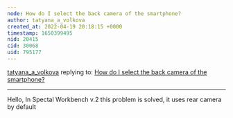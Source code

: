 ```yaml
---
node: How do I select the back camera of the smartphone?
author: tatyana_a_volkova
created_at: 2022-04-19 20:18:15 +0000
timestamp: 1650399495
nid: 20415
cid: 30068
uid: 795177
---
```




[tatyana_a_volkova](../profile/tatyana_a_volkova) replying to: [How do I select the back camera of the smartphone?](../notes/renatoianhez/08-05-2019/how-do-i-select-the-back-camera-of-the-smartphone)

----
Hello,
In Spectal Workbench v.2 this problem is solved, it uses rear camera by default